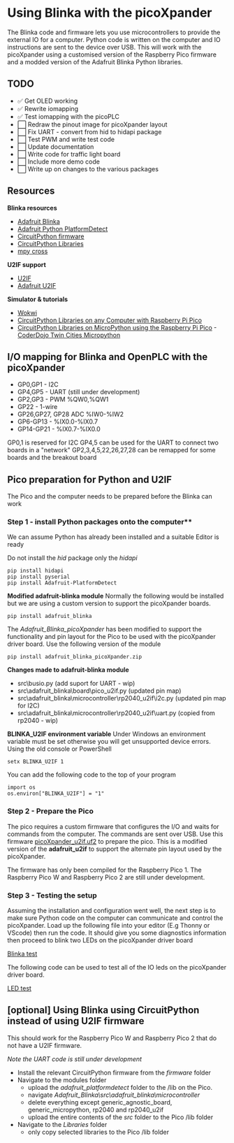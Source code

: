 # Using Blinka with the picoXpander

The Blinka code and firmware lets you use microcontrollers to provide the external IO for a computer. Python code is written on the computer and IO instructions are sent to the device over USB. This will work with the picoXpander using a customised version of the Raspberry Pico firmware and a modded version of the Adafruit Blinka Python libraries.

## TODO
- :white_check_mark: Get OLED working
- :white_check_mark: Rewrite iomapping
- :white_check_mark: Test iomapping with the picoPLC
- :white_large_square: Redraw the pinout image for picoXpander layout
- :white_large_square: Fix UART - convert from hid to hidapi package
- :white_large_square: Test PWM and write test code
- :white_large_square: Update documentation
- :white_large_square: Write code for traffic light board
- :white_large_square: Include more demo code
- :white_large_square: Write up on changes to the various packages

## Resources

**Blinka resources**
- [Adafruit Blinka](https://github.com/adafruit/Adafruit_Blinka)
- [Adafruit Python PlatformDetect](https://github.com/adafruit/Adafruit_Python_PlatformDetect)
- [CircuitPython firmware](https://circuitpython.org/downloads)
- [CircuitPython Libraries](https://circuitpython.org/libraries)
- [mpy cross](https://adafruit-circuit-python.s3.amazonaws.com/index.html?prefix=bin/mpy-cross/)

**U2IF support**
- [U2IF](https://github.com/execuc/u2if)
- [Adafruit U2IF](https://github.com/adafruit/u2if)

**Simulator & tutorials**
- [Wokwi](https://wokwi.com/)
- [CircuitPython Libraries on any Computer with Raspberry Pi Pico](https://learn.adafruit.com/circuitpython-libraries-on-any-computer-with-raspberry-pi-pico?view=all)
- [CircuitPython Libraries on MicroPython using the Raspberry Pi Pico](https://learn.adafruit.com/circuitpython-libraries-on-micropython-using-the-raspberry-pi-pico)
-[CoderDojo Twin Cities Micropython](https://www.coderdojotc.org/micropython/)

## I/O mapping for Blinka and OpenPLC with the picoXpander

- GP0,GP1 - I2C
- GP4,GP5 - UART (still under development)
- GP2,GP3 - PWM %QW0,%QW1
- GP22 - 1-wire
- GP26,GP27, GP28 ADC %IW0-%IW2
- GP6-GP13 - %IX0.0-%IX0.7
- GP14-GP21 - %IX0.7-%IX0.0

GP0,1 is reserved for I2C
GP4,5 can be used for the UART to connect two boards in a "network"
GP2,3,4,5,22,26,27,28 can be remapped for some boards and the breakout board

## Pico preparation for Python and U2IF

The Pico and the computer needs to be prepared before the Blinka can work

### Step 1 - install Python packages onto the computer**
We can assume Python has already been installed and a suitable Editor is ready

Do not install the *hid* package only the *hidapi*

    pip install hidapi
    pip install pyserial
    pip install Adafruit-PlatformDetect

**Modified adafruit-blinka module**
Normally the following would be installed but we are using a custom version to support the picoXpander boards.

    pip install adafruit_blinka

The *Adafruit_Blinka_picoXpander* has been modified to support the functionality and pin layout for the Pico to be used with the picoXpander driver board. Use the following version of the module 

    pip install adafruit_blinka_picoXpander.zip

**Changes made to adafruit-blinka module**

- src\busio.py (add suport for UART - wip)
- src\adafruit_blinka\board\pico_u2if.py (updated pin map)
- src\adafruit_blinka\microcontroller\rp2040_u2if\i2c.py (updated pin map for I2C)
- src\adafruit_blinka\microcontroller\rp2040_u2if\uart.py (copied from rp2040 - wip)


**BLINKA_U2IF environment variable**
Under Windows an environment variable must be set otherwise you will get unsupported device errors.
Using the old console or PowerShell

    setx BLINKA_U2IF 1

You can add the following code to the top of your program

    import os
    os.environ["BLINKA_U2IF"] = "1"

### Step 2 - Prepare the Pico

The pico requires a custom firmware that configures the I/O and waits for commands from the computer. The commands are sent over USB.
Use this firmware [picoXpander_u2if.uf2](firmware/picoXpander_u2if.uf2) to prepare the pico. This is a modified version of the **adafruit_u2if** to support the alternate pin layout used by the picoXpander.

The firmware has only been compiled for the Raspberry Pico 1. The Raspberry Pico W and Raspberry Pico 2 are still under development.

### Step 3 - Testing the setup

Assuming the installation and configuration went well, the next step is to make sure Python code on the computer can communicate and control the picoXpander. Load up the following file into your editor (E.g Thonny or VScode) then run the code. It should give you some diagnostics information then proceed to blink two LEDs on the picoXpander driver board

[Blinka test](blinka_test.py)

The following code can be used to test all of the IO leds on the picoXpander driver board.

[LED test](LED_tests.py)


## [optional] Using Blinka using CircuitPython instead of using U2IF firmware 

This should work for the Raspberry Pico W and Raspberry Pico 2 that do not have a U2IF firmware.

*Note the UART code is still under development*

- Install the relevant CircuitPython firmware from the *firmware* folder
- Navigate to the modules folder 
    - upload the *adafruit_platformdetect* folder to the /lib on the Pico. 
    - navigate *Adafruit_Blinka\src\adafruit_blinka\microcontroller*
    - delete everything except generic_agnostic_board, generic_micropython, rp2040 and rp2040_u2if
    - upload the entire contents of the *src* folder to the Pico /lib folder
- Navigate to the *Libraries* folder
    - only copy selected libraries to the Pico /lib folder